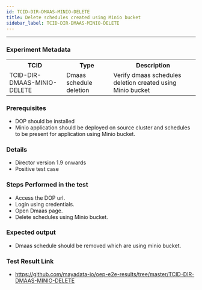 ```yaml
---
id: TCID-DIR-DMAAS-MINIO-DELETE
title: Delete schedules created using Minio bucket
sidebar_label: TCID-DIR-DMAAS-MINIO-DELETE
---
```

------

### Experiment Metadata

<table>
  <tr>
    <th> TCID </th>
    <th> Type </th>
    <th> Description </th>
  </tr>
  <tr>
    <td> TCID-DIR-DMAAS-MINIO-DELETE </td>
    <td> Dmaas schedule deletion </td>
    <td> Verify dmaas schedules deletion created using Minio bucket</td>
  </tr>
</table>

### Prerequisites
- DOP should be installed
- Minio application should be deployed on source cluster and schedules to be present for application using Minio bucket.

### Details
- Director version 1.9 onwards
- Positive test case

### Steps Performed in the test

- Access the DOP url.
- Login using credentials.
- Open Dmaas page.
- Delete schedules using Minio bucket. 

### Expected output

- Dmaas schedule should be removed which are using minio bucket.

### Test Result Link

- https://github.com/mayadata-io/oep-e2e-results/tree/master/TCID-DIR-DMAAS-MINIO-DELETE
